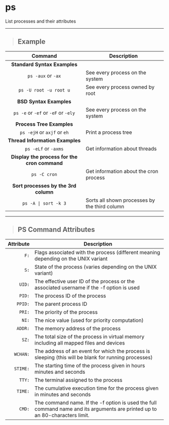 # ps

List processes and their attributes

---

> ## **Example**

| **Command**   | **Description**   | 
|:-------------:|-------------------|
| **Standard Syntax Examples** |
| `ps -aux` or `-ax` | See every process on the system |
| `ps -U root -u root u` | See every process owned by root |
| **BSD Syntax Examples** |
| `ps -e` or `-ef` or `-eF` or `-ely` | See every process on the system |
| **Process Tree Examples** |
| `ps -ejH` or `axjf` or `eh` | Print a process tree |
|**Thread Information Examples** |
| `ps -eLf` or `-axms` | Get information about threads |
| **Display the process for the cron command** |
| `ps -C cron` | Get information about the cron process |
| **Sort processes by the 3rd column** |
| `ps -A \| sort -k 3` | Sorts all shown processes by the third column |

---

> ## **PS Command Attributes**

| **Attribute** | **Description** |
|--------------:|-----------------|
| `F:` | Flags associated with the process (different meaning depending on the UNIX variant |
| `S:` | State of the process (varies depending on the UNIX variant) |
| `UID:` | The effective user ID of the process or the associated username if the -f option is used |
| `PID:` | The process ID of the process |
| `PPID:` | The parent process ID |
| `PRI:` | The priority of the process |
| `NI:` | The nice value (used for priority computation) |
| `ADDR:` | The memory address of the process |
| `SZ:` | The total size of the process in virtual memory including all mapped files and devices |
| `WCHAN:` | The address of an event for which the process is sleeping (this will be blank for running processes) |
| `STIME:` | The starting time of the process given in hours minutes and seconds |
| `TTY:` | The terminal assigned to the process |
| `TIME:` | The cumulative execution time for the process given in minutes and seconds |
| `CMD:` | The command name. If the -f option is used the full command name and its arguments are printed up to an 80-characters limit. |